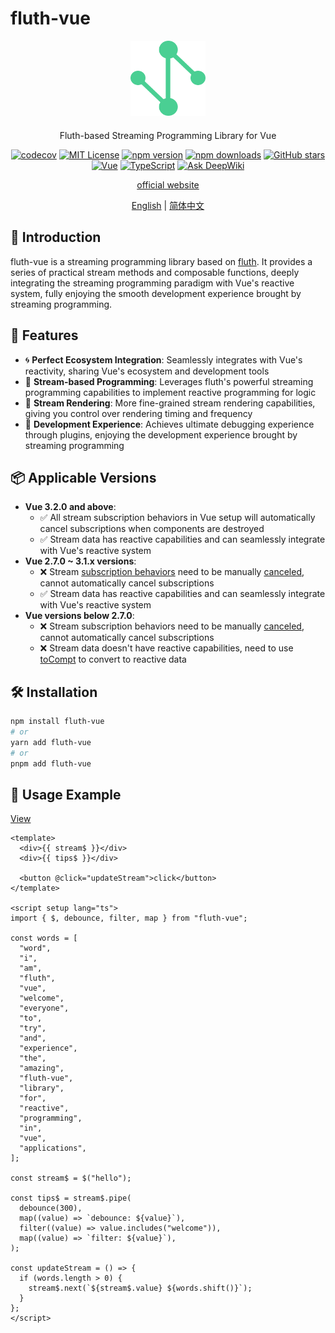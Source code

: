 # fluth-vue

<div align="center">
  <img src="./packages/public/logo.svg" alt="fluth-vue logo" width="120" height="120">
  <p style="margin-top: 20px;">Fluth-based Streaming Programming Library for Vue</p>
</div>

<div align="center">

[![codecov](https://img.shields.io/codecov/c/github/fluthjs/fluth-vue?style=flat)](https://codecov.io/gh/fluthjs/fluth-vue)
[![MIT License](https://img.shields.io/badge/license-MIT-green.svg?style=flat)](https://github.com/fluthjs/fluth-vue/blob/master/LICENSE)
[![npm version](https://img.shields.io/npm/v/fluth-vue.svg?style=flat)](https://www.npmjs.com/package/fluth-vue)
[![npm downloads](https://img.shields.io/npm/dm/fluth-vue.svg?style=flat)](https://www.npmjs.com/package/fluth-vue)
[![GitHub stars](https://img.shields.io/github/stars/fluthjs/fluth-vue?style=flat)](https://github.com/fluthjs/fluth-vue/stargazers)
[![Vue](https://img.shields.io/badge/Vue-3.2.0+-4FC08D?style=flat&logo=vue.js)](https://vuejs.org/)
[![TypeScript](https://img.shields.io/badge/TypeScript-ready-blue?style=flat&logo=typescript)](https://www.typescriptlang.org/)
[![Ask DeepWiki](https://deepwiki.com/badge.svg)](https://deepwiki.com/fluthjs/fluth-vue)

<div align="center">

[official website](https://fluthjs.github.io/fluth-vue/en/)

</div>

[English](./README.md) | [简体中文](./README.cn.md)

</div>

## 🎯 Introduction

fluth-vue is a streaming programming library based on [fluth](https://github.com/fluthjs/fluth). It provides a series of practical stream methods and composable functions, deeply integrating the streaming programming paradigm with Vue's reactive system, fully enjoying the smooth development experience brought by streaming programming.

## 🚀 Features

- 🌀 **Perfect Ecosystem Integration**: Seamlessly integrates with Vue's reactivity, sharing Vue's ecosystem and development tools
- 🌊 **Stream-based Programming**: Leverages fluth's powerful streaming programming capabilities to implement reactive programming for logic
- 🌈 **Stream Rendering**: More fine-grained stream rendering capabilities, giving you control over rendering timing and frequency
- 🤖 **Development Experience**: Achieves ultimate debugging experience through plugins, enjoying the development experience brought by streaming programming

## 📦 Applicable Versions

- **Vue 3.2.0 and above**:
  - ✅ All stream subscription behaviors in Vue setup will automatically cancel subscriptions when components are destroyed
  - ✅ Stream data has reactive capabilities and can seamlessly integrate with Vue's reactive system
- **Vue 2.7.0 ~ 3.1.x versions**:
  - ❌ Stream [subscription behaviors](https://fluthjs.github.io/fluth-doc/en/guide/base.html#subscription-node) need to be manually [canceled](https://fluthjs.github.io/fluth-doc/en/guide/base.html#unsubscribe), cannot automatically cancel subscriptions
  - ✅ Stream data has reactive capabilities and can seamlessly integrate with Vue's reactive system
- **Vue versions below 2.7.0**:
  - ❌ Stream subscription behaviors need to be manually [canceled](https://fluthjs.github.io/fluth-doc/en/guide/base.html#unsubscribe), cannot automatically cancel subscriptions
  - ❌ Stream data doesn't have reactive capabilities, need to use [toCompt](https://fluthjs.github.io/fluth-vue/en/useFluth/#tocompt) to convert to reactive data

## 🛠️ Installation

```bash
npm install fluth-vue
# or
yarn add fluth-vue
# or
pnpm add fluth-vue
```

## 🎥 Usage Example

[View](https://code.juejin.cn/pen/7536440340963426314)

```vue
<template>
  <div>{{ stream$ }}</div>
  <div>{{ tips$ }}</div>

  <button @click="updateStream">click</button>
</template>

<script setup lang="ts">
import { $, debounce, filter, map } from "fluth-vue";

const words = [
  "word",
  "i",
  "am",
  "fluth",
  "vue",
  "welcome",
  "everyone",
  "to",
  "try",
  "and",
  "experience",
  "the",
  "amazing",
  "fluth-vue",
  "library",
  "for",
  "reactive",
  "programming",
  "in",
  "vue",
  "applications",
];

const stream$ = $("hello");

const tips$ = stream$.pipe(
  debounce(300),
  map((value) => `debounce: ${value}`),
  filter((value) => value.includes("welcome")),
  map((value) => `filter: ${value}`),
);

const updateStream = () => {
  if (words.length > 0) {
    stream$.next(`${stream$.value} ${words.shift()}`);
  }
};
</script>
```

